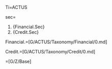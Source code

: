 Ti=ACTUS 

sec=<ol><li>{Financial.Sec}<li>{Credit.Sec}</ol>

Financial.=[G/ACTUS/Taxonomy/Financial/0.md]

Credit.=[G/ACTUS/Taxonomy/Credit/0.md]

=[G/Z/Base]  
